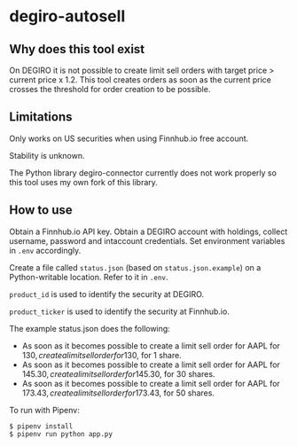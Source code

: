 # degiro-autosell

## Why does this tool exist
On DEGIRO it is not possible to create limit sell orders with target price > current price x 1.2. This tool creates orders as soon as the current price crosses the threshold for order creation to be possible.

## Limitations
Only works on US securities when using Finnhub.io free account.

Stability is unknown.

The Python library degiro-connector currently does not work properly so this tool uses my own fork of this library.

## How to use
Obtain a Finnhub.io API key. Obtain a DEGIRO account with holdings, collect username, password and intaccount credentials. Set environment variables in `.env` accordingly.

Create a file called `status.json` (based on `status.json.example`) on a Python-writable location. Refer to it in `.env`.

`product_id` is used to identify the security at DEGIRO.

`product_ticker` is used to identify the security at Finnhub.io.

The example status.json does the following:

- As soon as it becomes possible to create a limit sell order for AAPL for 130$, create a limit sell order for 130$, for 1 share.
- As soon as it becomes possible to create a limit sell order for AAPL for 145.30$, create a limit sell order for 145.30$, for 30 shares.
- As soon as it becomes possible to create a limit sell order for AAPL for 173.43$, create a limit sell order for 173.43$, for 50 shares.

To run with Pipenv:

```
$ pipenv install
$ pipenv run python app.py
```